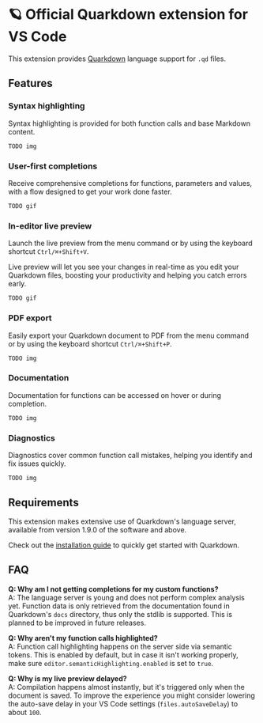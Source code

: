# 🪐 Official Quarkdown extension for VS Code

This extension provides [Quarkdown](https://quarkdown.com/) language support for `.qd` files.

## Features

### Syntax highlighting

Syntax highlighting is provided for both function calls and base Markdown content.

`TODO img`

### User-first completions

Receive comprehensive completions for functions, parameters and values, with a flow designed to get your work done faster.

`TODO gif`

### In-editor live preview

Launch the live preview from the menu command or by using the keyboard shortcut `Ctrl/⌘+Shift+V`.

Live preview will let you see your changes in real-time as you edit your Quarkdown files,
boosting your productivity and helping you catch errors early.

`TODO gif`

### PDF export

Easily export your Quarkdown document to PDF from the menu command or by using the keyboard shortcut `Ctrl/⌘+Shift+P`.

`TODO img`

### Documentation

Documentation for functions can be accessed on hover or during completion.

`TODO img`

### Diagnostics

Diagnostics cover common function call mistakes, helping you identify and fix issues quickly.

`TODO img`

## Requirements

This extension makes extensive use of Quarkdown's language server, available from version 1.9.0 of the software and above.

Check out the [installation guide](https://github.com/iamgio/quarkdown?tab=readme-ov-file#getting-started) to quickly get started with Quarkdown.

## FAQ

**Q: Why am I not getting completions for my custom functions?**  
A: The language server is young and does not perform complex analysis yet. Function data is only retrieved from the documentation found in Quarkdown's `docs` directory, thus only the stdlib is supported. This is planned to be improved in future releases.

**Q: Why aren't my function calls highlighted?**  
A: Function call highlighting happens on the server side via semantic tokens.
This is enabled by default, but in case it isn't working properly, make sure `editor.semanticHighlighting.enabled` is set to `true`.

**Q: Why is my live preview delayed?**  
A: Compilation happens almost instantly, but it's triggered only when the document is saved. To improve the experience you might consider lowering the auto-save delay in your VS Code settings (`files.autoSaveDelay`) to about `100`.